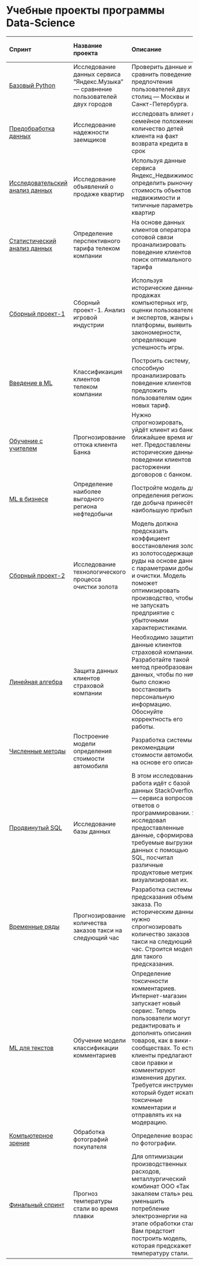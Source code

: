 
# Учебные проекты программы Data-Science




| Спринт | Название проекта | Описание | Используемые библиотеки и инструменты | Статуст проекта |
| :---------------------- | :---------------------- | :---------------------- | :---------------------- | :---------------------- |
| [Базовый Python](https://github.com/kurbanbiyke/yandex_practicum/tree/main/yandex-music) | Исследование данных сервиса “Яндекс.Музыка” — сравнение пользователей двух городов| Проверить данные и сравнить поведение и предпочтения пользователей двух столиц — Москвы и Санкт-Петербурга.| *pandas* *python* | завершен |
| [Предобработка данных](https://github.com/kurbanbiyke/yandex_practicum/tree/main/banking%20data%20analysis) | Исследование надежности заемщиков | исследовать влияет ли семейное положение и количество детей клиента на факт возврата кредита в срок| *pandas* *pyMystem3* *python* предобработка данных, лемматизация | завершен |
| [Исследовательский анализ данных](https://github.com/kurbanbiyke/yandex_practicum/tree/main/real%20estate%20market%20analysis) | Исследование объявлений о продаже квартир | Используя данные сервиса Яндекс_Недвижимость, определить рыночную стоимость объектов недвижимости и типичные параметры квартир| *pandas* *matplotlib* *python* исследовательский анализ данных, визуализация данных, предобработка данных | завершен |
| [Статистический анализ данных](https://github.com/kurbanbiyke/yandex_practicum/tree/main/telecom) | Определение перспективного тарифа телеком компании | На основе данных клиентов оператора сотовой связи проанализировать поведение клиентов и поиск оптимального тарифа| *pandas* *matplotlib* *python* *numPy* *sciPy* описательная статистика, проверка статистических гипотез |завершен |
| [Сборный проект-1](https://github.com/kurbanbiyke/yandex_practicum/tree/main/gamedev) | Сборный проект-1. Анализ игровой индустрии | Используя исторические данные о продажах компьютерных игр, оценки пользователей и экспертов, жанры и платформы, выявить закономерности, определяющие успешность игры.| *pandas* *NumPy* *python* *Matplotlib* предобработка данных, исследовательский анализ данных, описательная статистика, проверка статистических гипотез. | завершен |
| [Введение в ML](https://github.com/kurbanbiyke/yandex_practicum/tree/main/classification%20of%20telecom%20customers) | Классификаиция клиентов телеком компании | Построить систему, способную проанализировать поведение клиентов и предложить пользователям один из новых тариф.| *Matplotlib* *Pandas* *Python* *Scikit-learn* | завершен |
| [Обучение с учителем](https://github.com/kurbanbiyke/yandex_practicum/tree/main/bank%20customers) | Прогнозирование оттока клиента Банка | Нужно спрогнозировать, уйдёт клиент из банка в ближайшее время или нет. Предоставлены исторические данные о поведении клиентов и расторжении договоров с банком.| *pandas* *matplotlib* *python* *Scikit-learn* | завершен |
| [ML в бизнесе](https://github.com/kurbanbiyke/yandex_practicum/tree/main/profitable%20oil%20production%20area) | Определение наиболее выгодного региона нефтедобычи | Постройте модель для определения региона, где добыча принесёт наибольшую прибыль.| *Pandas* *Scikit-learn* *бутстреп* | завершен |
| [Сборный проект-2](https://github.com/kurbanbiyke/yandex_practicum/tree/main/technological%20process%20of%20gold%20purification) | Исследование технологического процесса очистки золота | Модель должна предсказать коэффициент восстановления золота из золотосодержащей руды на основе данных с параметрами добычи и очистки. Модель поможет оптимизировать производство, чтобы не запускать предприятие с убыточными характеристиками.| *Matplotlib* *NumPy* *Pandas* *Python* *Scikit-learn* *исследовательский анализ данных* | завершен |
| [Линейная алгебра](https://github.com/kurbanbiyke/yandex_practicum/tree/main/Data%20protection%20of%20insurance%20company%20clients) | Защита данных клиентов страховой компании | Необходимо защитить данные клиентов страховой компании. Разработайте такой метод преобразования данных, чтобы по ним было сложно восстановить персональную информацию. Обоснуйте корректность его работы.| *pandas* *matplotlib* *python* | завершен |
| [Численные методы](https://github.com/kurbanbiyke/yandex_practicum/tree/main/determining%20the%20value%20of%20the%20car) | Построение модели определения стоимости автомобиля | Разработка системы рекомендации стоимости автомобиля на основе его описания| *Pandas* *Python* *lightgbm* | завершен |
| [Продвинутый SQL](https://github.com/kurbanbiyke/yandex_practicum/tree/main/stackoverflow) | Исследование базы данных| В этом исследовании работа идёт с базой данных StackOverflow — сервиса вопросов и ответов о программировании. Я исследовал предоставленные данные, сформировал требуемые выгрузки данных с помощью SQL, посчитал различные продуктовые метрики и визуализировал их.| *Matplotlib* *Pandas* *Python* *SQL* *SQLAlchemy* *Seaborn* | завершен |
| [Временные ряды](https://github.com/kurbanbiyke/yandex_practicum/tree/main/taxi) | Прогнозирование количества заказов такси на следующий час | Разработка системы предсказания объема заказа. По историческим данным нужно спрогнозировать количество заказов такси на следующий час. Строится модель для такого предсказания.| *Pandas* *Python* *Scikit-learn* *statsmodels* | завершен |
|[ML для текстов](https://github.com/kurbanbiyke/yandex_practicum/tree/main/comment%20classifications) | Обучение модели классификации комментариев | Определение токсичности комментариев. Интернет-магазин запускает новый сервис. Теперь пользователи могут редактировать и дополнять описания товаров, как в вики-сообществах. То есть клиенты предлагают свои правки и комментируют изменения других. Требуется инструмент, который будет искать токсичные комментарии и отправлять их на модерацию.| *BERT* *Pandas* *Python* *nltk* *tf-idf*| завершен |
| [Компьютерное зрение](https://github.com/kurbanbiyke/yandex_practicum/tree/main/Processing%20of%20buyer's%20photos) | Обработка фотографий покупателя | Определение возраста по фотографии. | *Keras* *Python* | завершен |
| [Финальный спринт](https://github.com/kurbanbiyke/yandex_practicum/tree/main/steel%20temperature%20forecast) | Прогноз температуры стали во время плавки | Для оптимизации производственных расходов, металлургический комбинат ООО «Так закаляем сталь» решил уменьшить потребление электроэнергии на этапе обработки стали. Вам предстоит построить модель, которая предскажет температуру стали.| *Matplotlib* *Pandas* *Python* *Scikit-learn* *исследовательский анализ данных* *классификация* | завершен |

